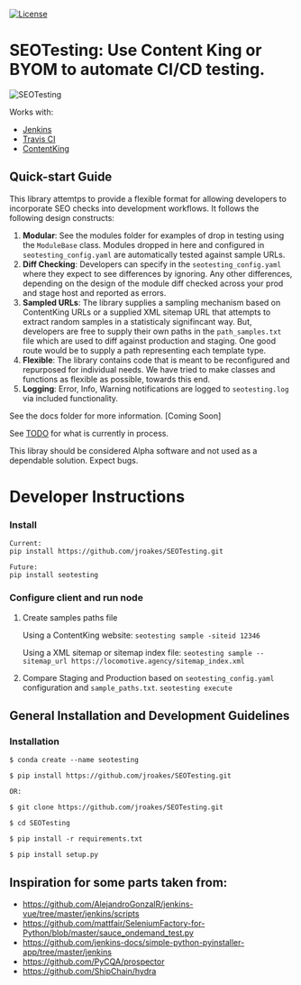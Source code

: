 
[![License](http://img.shields.io/:license-apache-blue.svg)](http://www.apache.org/licenses/LICENSE-2.0.html)


# SEOTesting: Use Content King or BYOM to automate CI/CD testing.

![SEOTesting](https://raw.githubusercontent.com/jroakes/Seo-Testing/master/docs/overview.png "SEO Testing Overview")


Works with:
* [Jenkins](https://www.jenkins.io/)
* [Travis CI](https://travis-ci.org/)
* [ContentKing](https://www.contentkingapp.com/)



## Quick-start Guide
This library attemtps to provide a flexible format for allowing developers to incorporate SEO checks into development workflows.  It follows the following design constructs:

1. **Modular**: See the modules folder for examples of drop in testing using the `ModuleBase` class.  Modules dropped in here and configured in `seotesting_config.yaml` are automatically tested against sample URLs.
2. **Diff Checking**: Developers can specify in the `seotesting_config.yaml` where they expect to see differences by ignoring.  Any other differences, depending on the design of the module diff checked across your prod and stage host and reported as errors.
3. **Sampled URLs**: The library supplies a sampling mechanism based on ContentKing URLs or a supplied XML sitemap URL that attempts to extract random samples in a statisticaly signifincant way.  But, developers are free to supply their own paths in the `path_samples.txt` file which are used to diff against production and staging.  One good route would be to supply a path representing each template type.
4. **Flexible**: The library contains code that is meant to be reconfigured and repurposed for individual needs.  We have tried to make classes and functions as flexible as possible, towards this end.
5. **Logging**: Error, Info, Warning notifications are logged to `seotesting.log` via included functionality.

See the docs folder for more information. [Coming Soon]

See [TODO](TODO.md) for what is currently in process.

This libray should be considered Alpha software and not used as a dependable solution.  Expect bugs.



# Developer Instructions

### Install
```
Current:
pip install https://github.com/jroakes/SEOTesting.git

Future:
pip install seotesting

```


### Configure client and run node

1. Create samples paths file

      Using a ContentKing website:
    `seotesting sample -siteid 12346`

      Using a XML sitemap or sitemap index file:
    `seotesting sample --sitemap_url https://locomotive.agency/sitemap_index.xml`

2. Compare Staging and Production based on `seotesting_config.yaml` configuration and `sample_paths.txt`.
`seotesting execute`



## General Installation and Development Guidelines

### Installation

```
$ conda create --name seotesting

$ pip install https://github.com/jroakes/SEOTesting.git

OR:

$ git clone https://github.com/jroakes/SEOTesting.git

$ cd SEOTesting

$ pip install -r requirements.txt

$ pip install setup.py
```





## Inspiration for some parts taken from:
* https://github.com/AlejandroGonzalR/jenkins-vue/tree/master/jenkins/scripts
* https://github.com/mattfair/SeleniumFactory-for-Python/blob/master/sauce_ondemand_test.py
* https://github.com/jenkins-docs/simple-python-pyinstaller-app/tree/master/jenkins
* https://github.com/PyCQA/prospector
* https://github.com/ShipChain/hydra
